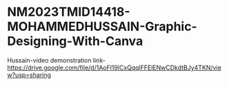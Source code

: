 # NM2023TMID14418-MOHAMMEDHUSSAIN-Graphic-Designing-With-Canva
Hussain-video demonstration link-https://drive.google.com/file/d/1AoFl19lCxQqqlFFElENwCDkdtBJy4TKN/view?usp=sharing
